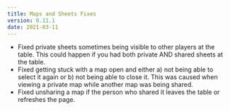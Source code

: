 ```yaml
---
title: Maps and Sheets Fixes
version: 0.11.1
date: 2021-03-11
---
```


- Fixed private sheets sometimes being visible to other players at the table. This could happen if you had both private AND shared sheets at the table.
- Fixed getting stuck with a map open and either a) not being able to select it again or b) not being able to close it. This was caused when viewing a private map while another map was being shared.
- Fixed unsharing a map if the person who shared it leaves the table or refreshes the page.
